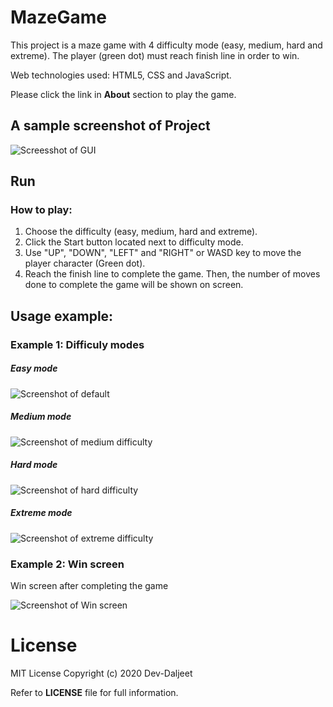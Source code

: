 # MazeGame

This project is a maze game with 4 difficulty mode (easy, medium, hard and extreme). The player (green dot) must reach finish line in order to win.

Web technologies used: HTML5, CSS and JavaScript.

Please click the link in **About** section to play the game.

## A sample screenshot of Project
![Screesshot of GUI](https://github.com/Dev-Daljeet/MazeGame/blob/master/media/screenshots/Default.jpg?raw=true)

## Run

### How to play:
  1. Choose the difficulty (easy, medium, hard and extreme).
  2. Click the Start button located next to difficulty mode.
  3. Use "UP", "DOWN", "LEFT" and "RIGHT" or WASD key to move the player character (Green dot).
  4. Reach the finish line to complete the game. Then, the number of moves done to complete the game will be shown on screen.
     
## Usage example:
### Example 1: Difficuly modes
##### Easy mode 
![Screenshot of default](https://github.com/Dev-Daljeet/MazeGame/blob/master/media/screenshots/Default.jpg?raw=true)

##### Medium mode
![Screenshot of medium difficulty](https://github.com/Dev-Daljeet/MazeGame/blob/master/media/screenshots/medium%20difficulty.jpg?raw=true)

##### Hard mode
![Screenshot of hard difficulty](https://github.com/Dev-Daljeet/MazeGame/blob/master/media/screenshots/hard%20difficulty.jpg?raw=true)

##### Extreme mode
![Screenshot of extreme difficulty](https://github.com/Dev-Daljeet/MazeGame/blob/master/media/screenshots/extreme%20difficulty.jpg?raw=true)

### Example 2: Win screen
Win screen after completing the game

![Screenshot of Win screen](https://github.com/Dev-Daljeet/MazeGame/blob/master/media/screenshots/win%20screen.jpg?raw=true)

# License
MIT License
Copyright (c) 2020 Dev-Daljeet

Refer to **LICENSE** file for full information.
